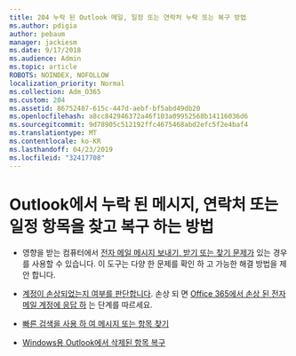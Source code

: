 ```yaml
---
title: 204 누락 된 Outlook 메일, 일정 또는 연락처 누락 또는 복구 방법
ms.author: pdigia
author: pebaum
manager: jackiesm
ms.date: 9/17/2018
ms.audience: Admin
ms.topic: article
ROBOTS: NOINDEX, NOFOLLOW
localization_priority: Normal
ms.collection: Adm_O365
ms.custom: 204
ms.assetid: 86752487-615c-447d-aebf-bf5abd49db20
ms.openlocfilehash: a8cc842946372a46f103a09952568b14116036d6
ms.sourcegitcommit: 9d78905c512192ffc4675468abd2efc5f2e4baf4
ms.translationtype: MT
ms.contentlocale: ko-KR
ms.lasthandoff: 04/23/2019
ms.locfileid: "32417708"
---
```

# <a name="how-to-find-and-recover-missing-messages-contacts-or-calendar-items-in-outlook"></a>Outlook에서 누락 된 메시지, 연락처 또는 일정 항목을 찾고 복구 하는 방법

- 영향을 받는 컴퓨터에서 [전자 메일 메시지 보내기, 받기 또는 찾기 문제가](https://aka.ms/SaRA-OutlookSendReceive) 있는 경우를 사용할 수 있습니다. 이 도구는 다양 한 문제를 확인 하 고 가능한 해결 방법을 제안 합니다. 
    
- [계정이 손상되었는지 여부를 판단합니다](https://support.microsoft.com/help/2551603/how-to-determine-whether-your-office-365-account-has-been-compromised). 손상 되 면 [Office 365에서 손상 된 전자 메일 계정에 응답 하](https://docs.microsoft.com/office365/enterprise/responding-to-a-compromised-email-account) 는 단계를 따르세요.
    
- [빠른 검색을 사용 하 여 메시지 또는 항목 찾기](https://support.office.com/article/69748862-5976-47b9-98e8-ed179f1b9e4d)
    
- [Windows용 Outlook에서 삭제된 항목 복구](https://support.office.com/article/49e81f3c-c8f4-4426-a0b9-c0fd751d48ce)
    

